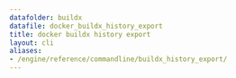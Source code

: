 ```yaml
---
datafolder: buildx
datafile: docker_buildx_history_export
title: docker buildx history export
layout: cli
aliases:
- /engine/reference/commandline/buildx_history_export/
---
```


<!--
此页面是根据 Docker 源代码自动生成的。如果您想建议更改此处显示的文本，请在 GitHub 上的源代码仓库中打开一个工单或拉取请求：

https://github.com/docker/buildx
-->
